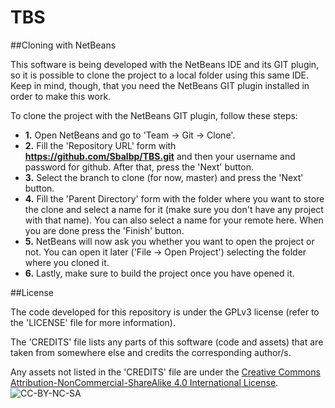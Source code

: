 TBS
===

##Cloning with NetBeans

This software is being developed with the NetBeans IDE and its GIT plugin, so it is possible to clone the project to a local folder using this same IDE. Keep in mind, though, that you need the NetBeans GIT plugin installed in order to make this work.

To clone the project with the NetBeans GIT plugin, follow these steps:

* **1.** Open NetBeans and go to 'Team -> Git -> Clone'.
* **2.** Fill the 'Repository URL' form with **https://github.com/Sbalbp/TBS.git** and then your username and password for github. After that, press the 'Next' button.
* **3.** Select the branch to clone (for now, master) and press the 'Next' button.
* **4.** Fill the 'Parent Directory' form with the folder where you want to store the clone and select a name for it (make sure you don't have any project with that name). You can also select a name for your remote here. When you are done press the 'Finish' button.
* **5.** NetBeans will now ask you whether you want to open the project or not. You can open it later ('File -> Open Project') selecting the folder where you cloned it.
* **6.** Lastly, make sure to build the project once you have opened it.

##License

The code developed for this repository is under the GPLv3 license (refer to the 'LICENSE' file for more information).

The 'CREDITS' file lists any parts of this software (code and assets) that are taken from somewhere else and credits the corresponding author/s.

Any assets not listed in the 'CREDITS' file are under the [Creative Commons Attribution-NonCommercial-ShareAlike 4.0 International License](http://creativecommons.org/licenses/by-nc-sa/4.0/).
![CC-BY-NC-SA](http://i.creativecommons.org/l/by-nc-sa/4.0/88x31.png)